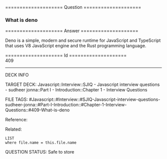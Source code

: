 ==================== Question ====================  

### What is deno  

==================== Answer ====================  

Deno is a simple, modern and secure runtime for JavaScript and TypeScript that uses V8 JavaScript engine and the Rust programming language.

==================== Id ====================  
409

---

DECK INFO

TARGET DECK: Javascript::Interview::SJIQ - Javascript interview questions - sudheer jonna::Part I - Introduction::Chapter 1 - Interview Questions

FILE TAGS: #Javascript::#Interview::#SJIQ-Javascript-interview-questions-sudheer-jonna::#Part-I-Introduction::#Chapter-1-Interview-Questions::#409-What-is-deno

Reference:

Related:

```dataview
LIST
where file.name = this.file.name
```

QUESTION STATUS: Safe to store
